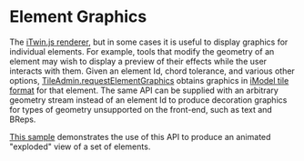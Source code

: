 # Element Graphics

The [iTwin.js renderer](./index./overview.md#tiles), but in some cases it is useful to display graphics for individual elements. For example, tools that modify the geometry of an element may wish to display a preview of their effects while the user interacts with them. Given an element Id, chord tolerance, and various other options, [TileAdmin.requestElementGraphics]($frontend) obtains graphics in [iModel tile format](./TileFormat.md) for that element. The same API can be supplied with an arbitrary geometry stream instead of an element Id to produce decoration graphics for types of geometry unsupported on the front-end, such as text and BReps.

[This sample](https://www.itwinjs.org/sample-showcase/?group=Viewer+Features&sample=explode-sample&imodel=House+Sample) demonstrates the use of this API to produce an animated "exploded" view of a set of elements.
